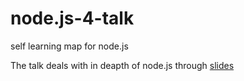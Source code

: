 # node.js-4-talk
self learning map for node.js

The talk deals with in deapth of node.js through [slides](https://docs.google.com/presentation/d/1XD8KP0q6k1G8G9YNFq4bpJMAzBKm89IPODVlB4ngxPw/edit?usp=sharing)
